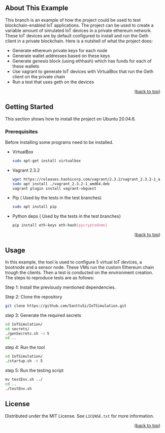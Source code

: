 <!-- Improved compatibility of back to top link: See: https://github.com/othneildrew/Best-README-Template/pull/73 -->
<a name="readme-top"></a>



<!-- ABOUT THIS EXAMPLE -->
## About This Example
This branch is an example of how the project could be used to test blockchain-enabled IoT applications.
The project can be used to create a variable amount of simulated IoT devices in a private ethereum network.
These IoT devices are by default configured to install and run the Geth client in a private blockchain.
Here is a nutshell of what the project does:
* Generate ethereum private keys for each node
* Generate wallet addresses based on these keys
* Generate genesis block (using ethhash) which has funds for each of these wallets
* Use vagrant to generate IoT devices with VirtualBox that run the Geth client on the private chain
* Run a test that uses geth on the devices


<p align="right">(<a href="#readme-top">back to top</a>)</p>


<!-- GETTING STARTED -->
## Getting Started

This section shows how to install the project on Ubuntu 20.04.6.

### Prerequisites
Before installing some programs need to be installed.

* VirtualBox
  ```sh
  sudo apt-get install virtualbox
  ```
* Vagrant 2.3.2
  ```sh
  wget https://releases.hashicorp.com/vagrant/2.3.2/vagrant_2.3.2-1_amd64.deb
  sudo apt install ./vagrant_2.3.2-1_amd64.deb
  vagrant plugin install vagrant-vbguest
  ```
* Pip ( Used by the tests in the test branches)
  ```sh
  sudo apt install pip
  ```
* Python deps ( Used by the tests in the test branches)
  ```sh
  pip install eth-keys eth-hash[pycryptodome]
  ```


<p align="right">(<a href="#readme-top">back to top</a>)</p>

<!-- USAGE EXAMPLES -->
## Usage
In this example, the tool is used to configure 5 virtual IoT devices, a bootnode and a sensor node.
These VMs run the custom Ethereum chain trough the clients. Then a test is conducted on the environment creation.
The steps to reproduce tests are as follows:


Step 1:
  Install the previously mentioned dependencies.
  
Step 2:
  Clone the repository
  ```sh
  git clone https://github.com/SanttuSi/IoTSimulation.git
  ```
step 3: Generate the required secrets
  ```sh
  cd IoTSimulation/
  cd secrets/
  ./genSecrets.sh -n 5
  cd ..
  ```
step 4: 
  Run the tool
  ```sh
  cd IoTSimulation/
  ./startup.sh -n 5
  ```
step 5: Run the testing script 
  ```sh
  mv testEnv.sh ../
  cd ..
  ./testEnv.sh
  ```

<!-- LICENSE -->
## License

Distributed under the MIT License. See `LICENSE.txt` for more information.

<p align="right">(<a href="#readme-top">back to top</a>)</p>



